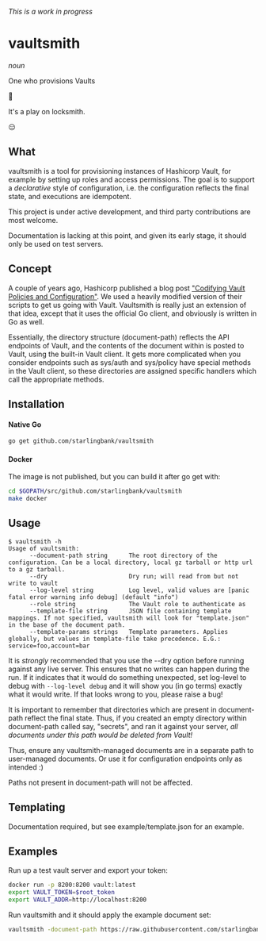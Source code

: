 _This is a work in progress_

vaultsmith
==========

_noun_

One who provisions Vaults


🤨

It's a play on locksmith.

😑

What
----

vaultsmith is a tool for provisioning instances of Hashicorp Vault, for example by setting up 
roles and access permissions. The goal is to support a _declarative_ style of configuration, 
i.e. the configuration reflects the final state, and executions are idempotent.

This project is under active development, and third party contributions are most welcome. 

Documentation is lacking at this point, and given its early stage, it should only be used on 
test servers.

Concept
-------
A couple of years ago, Hashicorp published a blog post 
["Codifying Vault Policies and Configuration"](https://www.hashicorp.com/blog/codifying-vault-policies-and-configuration.html). 
We used a heavily modified version of their scripts to get us going with Vault. Vaultsmith is 
really just an extension of that idea, except that it uses the official Go client, and
obviously is written in Go as well.

Essentially, the directory structure (document-path) reflects the API endpoints of Vault,
and the contents of the document within is posted to Vault, using the built-in Vault client. 
It gets more complicated when you consider endpoints such as sys/auth and sys/policy have
special methods in the Vault client, so these directories are assigned specific handlers which
call the appropriate methods.

Installation
--------
#### Native Go
```bash
go get github.com/starlingbank/vaultsmith
```

#### Docker
The image is not published, but you can build it after go get with:
```bash
cd $GOPATH/src/github.com/starlingbank/vaultsmith
make docker
```

Usage
-----

```
$ vaultsmith -h
Usage of vaultsmith:
      --document-path string      The root directory of the configuration. Can be a local directory, local gz tarball or http url to a gz tarball.
      --dry                       Dry run; will read from but not write to vault
      --log-level string          Log level, valid values are [panic fatal error warning info debug] (default "info")
      --role string               The Vault role to authenticate as
      --template-file string      JSON file containing template mappings. If not specified, vaultsmith will look for "template.json" in the base of the document path.
      --template-params strings   Template parameters. Applies globally, but values in template-file take precedence. E.G.: service=foo,account=bar
```

It is _strongly_ recommended that you use the --dry option before running against any live server.
This ensures that no writes can happen during the run. If it indicates that it would do something 
unexpected, set log-level to debug with `--log-level debug` and it will show you (in go terms) 
exactly what it would write. If that looks wrong to you, please raise a bug!

It is important to remember that directories which are present in document-path reflect the final 
state. Thus, if you created an empty directory within document-path called say, "secrets", and ran 
it against your server, _all documents under this path would be deleted from Vault!_ 

Thus, ensure any vaultsmith-managed documents are in a separate path to user-managed documents. Or
use it for configuration endpoints only as intended :)

Paths not present in document-path will not be affected.

Templating
----------

Documentation required, but see example/template.json for an example.

Examples
--------
Run up a test vault server and export your token:
```bash
docker run -p 8200:8200 vault:latest
export VAULT_TOKEN=$root_token
export VAULT_ADDR=http://localhost:8200
```
Run vaultsmith and it should apply the example document set:
```bash
vaultsmith -document-path https://raw.githubusercontent.com/starlingbank/vaultsmith/master/example/example.tar.gz
```
